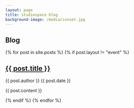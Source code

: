 ```yaml
---
layout: page
title: studiospace blog
background-image: /media/sunset.jpg
---
```


## Blog

{% for post in site.posts %}
    {% if post.layout != "event" %}
      
  <h2><a href="{{ post.url }}">{{ post.title }}</a></h2>
  
  <p class="author">
    <span class="author">{{ post.author }}</span>
    <span class="date">{{ post.date }}</span>
  </p>
  
  <div class="content">
    {{ post.content }}
  </div>
        
  {% endif %}
{% endfor %}
  